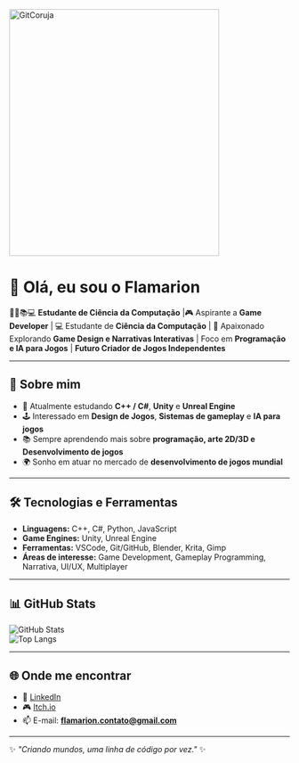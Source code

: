   <img width="377" height="443" alt="GitCoruja" src="https://github.com/user-attachments/assets/49166587-699b-45d2-8a87-6285ab71f4e0" />


# 👋 Olá, eu sou o Flamarion  

👨‍🦳📚💻 **Estudante de Ciência da Computação** |🎮 Aspirante a **Game Developer** | 💻 Estudante de **Ciência da Computação** | 🎨 Apaixonado Explorando **Game Design e Narrativas Interativas** | Foco em  **Programação e IA para Jogos** | **Futuro Criador de Jogos Independentes**

---

## 🚀 Sobre mim  
- 🌱 Atualmente estudando **C++ / C#**, **Unity** e **Unreal Engine**  
- 🕹️ Interessado em **Design de Jogos**, **Sistemas de gameplay** e **IA para jogos**  
- 📚 Sempre aprendendo mais sobre **programação, arte 2D/3D e Desenvolvimento de jogos**  
- 🌍 Sonho em atuar no mercado de **desenvolvimento de jogos mundial**  

---

## 🛠️ Tecnologias e Ferramentas  
- **Linguagens:** C++, C#, Python, JavaScript  
- **Game Engines:** Unity, Unreal Engine  
- **Ferramentas:**  VSCode, Git/GitHub, Blender, Krita, Gimp 
- **Áreas de interesse:** Game Development, Gameplay Programming, Narrativa, UI/UX, Multiplayer  

---

## 📊 GitHub Stats  
![GitHub Stats](https://github-readme-stats.vercel.app/api?username=Flamarion-Anjos&show_icons=true&theme=radical)  
![Top Langs](https://github-readme-stats.vercel.app/api/top-langs/?username=Flamarion-Anjos&layout=compact&theme=radical)  

---

## 🌐 Onde me encontrar  
- 💼 [LinkedIn](https://www.linkedin.com/in/flamapro/)
- 🎮 [Itch.io](https://flamarion-anjos.itch.io/)  
- 📫 E-mail: **flamarion.contato@gmail.com**  

---

✨ _"Criando mundos, uma linha de código por vez."_ ✨  
